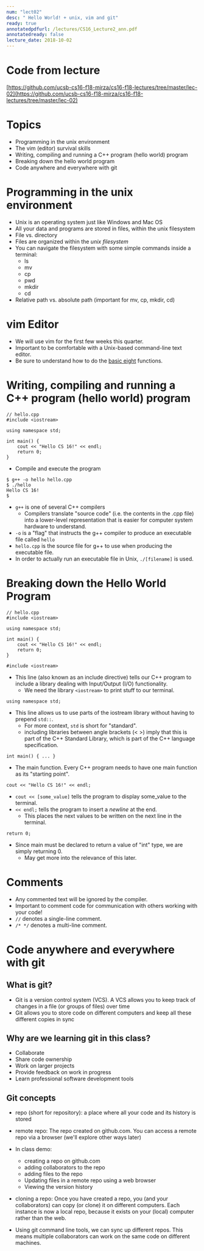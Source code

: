 ```yaml
---
num: "lect02"
desc: " Hello World! + unix, vim and git"
ready: true
annotatedpdfurl: /lectures/CS16_Lecture2_ann.pdf
annotatedready: false
lecture_date: 2018-10-02
---
```


# Code from lecture

[https://github.com/ucsb-cs16-f18-mirza/cs16-f18-lectures/tree/master/lec-02](https://github.com/ucsb-cs16-f18-mirza/cs16-f18-lectures/tree/master/lec-02)

# Topics
* Programming in the unix environment
* The vim (editor) survival skills
* Writing, compiling and running a C++ program (hello world) program
* Breaking down the hello world program
* Code anywhere and everywhere with git 

# Programming in the unix environment
* Unix is an operating system just like Windows and Mac OS
* All your data and programs are stored in files, within the unix filesystem
* File vs. directory
* Files are organized within the *unix filesystem*
* You can navigate the filesystem with some simple commands inside a terminal:
	- ls
	- mv
	- cp
	- pwd
	- mkdir
	- cd
* Relative path vs. absolute path (important for mv, cp, mkdir, cd)


# vim Editor

* We will use vim for the first few weeks this quarter.
* Important to be comfortable with a Unix-based command-line text editor.
* Be sure to understand how to do the [basic eight](https://ucsb-cs16.github.io/topics/vim_basic_eight/) functions.


# Writing, compiling and running a C++ program (hello world) program

```
// hello.cpp
#include <iostream>

using namespace std;

int main() {
	cout << "Hello CS 16!" << endl;
	return 0;
}
```

* Compile and execute the program

```
$ g++ -o hello hello.cpp
$ ./hello
Hello CS 16!
$
```

* `g++` is one of several C++ compilers
	* Compilers translate "source code" (i.e. the contents in the .cpp file) into a lower-level representation that is easier for computer system hardware to understand.
* `-o` is a "flag" that instructs the g++ compiler to produce an executable file called `hello`
* `hello.cpp` is the source file for g++ to use when producing the executable file.
* In order to actually run an executable file in Unix, `./[filename]` is used.


# Breaking down the Hello World Program

```
// hello.cpp
#include <iostream>

using namespace std;

int main() {
	cout << "Hello CS 16!" << endl;
	return 0;
}
```

```
#include <iostream>
```

* This line (also known as an include directive) tells our C++ program to include a library dealing with Input/Output (I/O) functionality.
	* We need the library `<iostream>` to print stuff to our terminal.

```
using namespace std;
```

* This line allows us to use parts of the iostream library without having to prepend `std::`.
	* For more context, `std` is short for "standard".
	* including libraries between angle brackets (< >) imply that this is part of the C++ Standard Library, which is part of the C++ language specification.

```
int main() { ... }
```

* The main function. Every C++ program needs to have one main function as its "starting point".

```
cout << "Hello CS 16!" << endl;
```

* `cout << [some_value]` tells the program to display some_value to the terminal.
* `<< endl;` tells the program to insert a <i>newline</i> at the end.
	* This places the next values to be written on the next line in the terminal.

```
return 0;
```

* Since main must be declared to return a value of "int" type, we are simply returning 0.
	* May get more into the relevance of this later.

# Comments

* Any commented text will be ignored by the compiler.
* Important to comment code for communication with others working with your code!
* `//` denotes a single-line comment.
* `/* */` denotes a multi-line comment.


# Code anywhere and everywhere with git 

## What is git?
* Git is a version control system (VCS). A VCS allows you to keep track of changes in a file (or groups of files) over time
* Git allows you to store code on different computers and keep all these different copies in sync 

## Why are we learning git in this class?
* Collaborate 
* Share code ownership
* Work on larger projects
* Provide feedback on work in progress
* Learn professional software development tools

## Git concepts
* repo (short for repository): a place where all your code and its history is stored
* remote repo: The repo created on github.com. You can access a remote repo via a browser (we'll explore other ways later)

* In class demo:
	- creating a repo on github.com
	- adding collaborators to the repo
	- adding files to the repo
	- Updating files in a remote repo using a web browser
    - Viewing the version history
	
* cloning a repo: Once you have created a repo, you (and your collaborators) can copy (or clone) it on different computers. Each instance is now a local repo, because it exists on your (local) computer rather than the web.
* Using git command line tools, we can sync up different repos. This means multiple collaborators can work on the same code on different machines.




